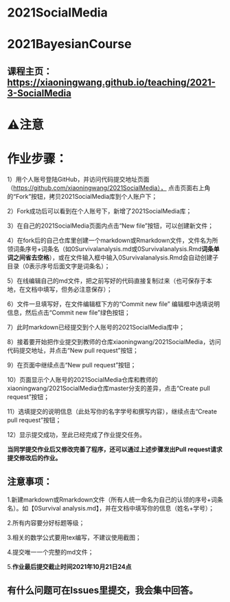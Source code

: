# 2021SocialMedia


# 2021BayesianCourse

## 课程主页：https://xiaoningwang.github.io/teaching/2021-3-SocialMedia

# ⚠️注意

# 作业步骤：

1）用个人账号登陆GitHub，并访问代码提交地址页面（https://github.com/xiaoningwang/2021SocialMedia）， 点击页面右上角的“Fork”按钮，拷贝2021SocialMedia库到个人账户下；

2）Fork成功后可以看到在个人账号下，新增了2021SocialMedia库；

3）在自己的2021SocialMedia页面内点击“New file”按钮，可以创建新文件；

4）在fork后的自己仓库里创建一个markdown或Rmarkdown文件，文件名为所领词条序号+词条名（如0Survivalanalysis.md或0Survivalanalysis.Rmd**词条单词之间省去空格**），或在文件输入框中输入0Survivalanalysis.Rmd会自动创建子目录（0表示序号后面文字是词条名）；

5）在线编辑自己的md文件，把之前写好的代码直接复制过来（也可保存于本地，在文档中填写，但务必注意保存）；

6）文件一旦填写好，在文件编辑框下方的“Commit new file” 编辑框中选填说明信息，然后点击“Commit new file”绿色按钮；

7）此时markdown已经提交到个人账号的2021SocialMedia库中；

8）接着要开始把作业提交到教师的仓库xiaoningwang/2021SocialMedia，访问代码提交地址，并点击“New pull request”按钮；

9）在页面中继续点击“New pull request”按钮；

10）页面显示个人账号的2021SocialMedia仓库和教师的xiaoningwang/2021SocialMedia仓库master分支的差异，点击“Create pull request”按钮；

11）选填提交的说明信息（此处写你的名字学号和撰写内容），继续点击“Create pull request”按钮；

12）显示提交成功，至此已经完成了作业提交任务。

**当同学提交作业后又修改完善了程序，还可以通过上述步骤发出Pull request请求提交修改后的作业。**

## 注意事项：

1.新建markdown或Rmarkdown文件（所有人统一命名为自己的认领的序号+词条名）。如【0Survival analysis.md】，并在文档中填写你的信息（姓名+学号）；

2.所有内容要分好标题等级；

3.相关的数学公式要用tex编写，不建议使用截图；

4.提交唯一一个完整的md文件；

5.**作业最后提交截止时间2021年10月21日24点**

## 有什么问题可在Issues里提交，我会集中回答。

